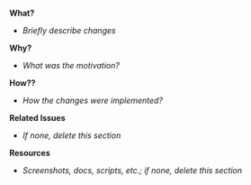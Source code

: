 **What?**
- _Briefly describe changes_

**Why?**
- _What was the motivation?_

**How??**
- _How the changes were implemented?_

**Related Issues**
- _If none, delete this section_

**Resources**
- _Screenshots, docs, scripts, etc.; if none, delete this section_
